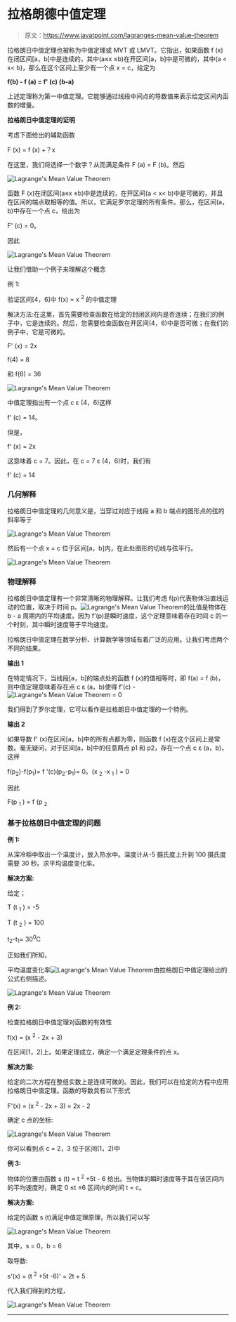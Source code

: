 # 拉格朗德中值定理

> 原文：<https://www.javatpoint.com/lagranges-mean-value-theorem>

拉格朗日中值定理也被称为中值定理或 MVT 或 LMVT。它指出，如果函数 f (x)在闭区间[a，b]中是连续的，其中(a≤x ≤b)在开区间[a，b]中是可微的，其中(a < x< b)，那么在这个区间上至少有一个点 x = c，给定为

**f(b) - f (a) = f' (c) (b-a)**

上述定理称为第一中值定理。它能够通过线段中间点的导数值来表示给定区间内函数的增量。

**拉格朗日中值定理的证明**

考虑下面给出的辅助函数

F (x) = f (x) +？x

在这里，我们将选择一个数字？从而满足条件 F (a) = F (b)。然后

![Lagrange's Mean Value Theorem](img/ca6c17d7ca7a0d3d72321a2f43906f93.png)

函数 F (x)在闭区间(a≤x ≤b)中是连续的，在开区间(a < x< b)中是可微的，并且在区间的端点取相等的值。所以，它满足罗尔定理的所有条件。那么，在区间(a，b)中存在一个点 c，给出为

F' (c) = 0。

因此

![Lagrange's Mean Value Theorem](img/d0c250afc94b90e75b2a731bccf51656.png)

让我们借助一个例子来理解这个概念

例 1:

验证区间[4，6]中 f(x) = x <sup>2</sup> 的中值定理

解决方法:在这里，首先需要检查函数在给定的封闭区间内是否连续；在我们的例子中，它是连续的。然后，您需要检查函数在开区间(4，6)中是否可微；在我们的例子中，它是可微的。

F' (x) = 2x

f(4) = 8

和 f(6) = 36

![Lagrange's Mean Value Theorem](img/04ee704e4851f9d742665916835ff5c8.png)

中值定理指出有一个点 c ε (4，6)这样

f' (c) = 14。

但是，

f' (x) = 2x

这意味着 c = 7。因此，在 c = 7 ε (4，6)时，我们有

f' (c) = 14

### 几何解释

拉格朗日中值定理的几何意义是，当穿过对应于线段 a 和 b 端点的图形点的弦的斜率等于

![Lagrange's Mean Value Theorem](img/be6f9dbfb731d85eb178a019fc524460.png)

然后有一个点 x = c 位于区间[a，b]内，在此处图形的切线与弦平行。

![Lagrange's Mean Value Theorem](img/4b230048eb3312ee8cb0fb3530926105.png)

### 物理解释

拉格朗日中值定理有一个非常清晰的物理解释。让我们考虑 f(p)代表物体沿直线运动的位置，取决于时间 p。![Lagrange's Mean Value Theorem](img/35c976851ad11d005611445bd5ec4fde.png)的比值是物体在 b - a 周期内的平均速度。因为 f’(p)是瞬时速度，这个定理意味着存在时间 c 的一个时刻，其中瞬时速度等于平均速度。

拉格朗日中值定理在数学分析、计算数学等领域有着广泛的应用。让我们考虑两个不同的结果。

**输出 1**

在特定情况下，当线段[a，b]的端点处的函数 f (x)的值相等时，即 f(a) = f (b)，则中值定理意味着存在点 c ε (a，b)使得 f'(c) - ![Lagrange's Mean Value Theorem](img/35c976851ad11d005611445bd5ec4fde.png) = 0

我们得到了罗尔定理，它可以看作是拉格朗日中值定理的一个特例。

**输出 2**

如果导数 f' (x)在区间[a，b]中的所有点都为零，则函数 f (x)在这个区间上是常数。毫无疑问，对于区间[a，b]中的任意两点 p1 和 p2，存在一个点 c ε (a，b)，这样

f(p<sub>2</sub>)-f(p<sub>1</sub>)= f '(c)(p<sub>2</sub>-p<sub>1</sub>)= 0。(x <sub>2</sub> -x <sub>1</sub> ) = 0

因此

F(p <sub>1</sub> ) = f (p <sub>2</sub>

### 基于拉格朗日中值定理的问题

**例 1:**

从深冷柜中取出一个温度计，放入热水中。温度计从-5 摄氏度上升到 100 摄氏度需要 30 秒。求平均温度变化率。

**解决方案:**

给定；

T (t <sub>1</sub> ) = -5

T (t <sub>2</sub> ) = 100

t<sub>2</sub>-t<sub>1</sub>= 30<sup>0</sup>C

正如我们所知，

平均温度变化率![Lagrange's Mean Value Theorem](img/07c85d8c1f6a40b912059e94bb529a5d.png)由拉格朗日中值定理给出的公式右侧描述。

![Lagrange's Mean Value Theorem](img/4d8ae02522947373759679808fcde9d3.png)

**例 2:**

检查拉格朗日中值定理对函数的有效性

f(x) = (x <sup>2</sup> - 2x + 3)

在区间[1，2]上。如果定理成立，确定一个满足定理条件的点 x。

**解决方案:**

给定的二次方程在整组实数上是连续可微的。因此，我们可以在给定的方程中应用拉格朗日中值定理。函数的导数具有以下形式

F'(x) = (x <sup>2</sup> - 2x + 3) = 2x - 2

确定 c 点的坐标:

![Lagrange's Mean Value Theorem](img/ef66dda6b2eacf439af7b0364f1e988e.png)

你可以看到点 c = 2，3 位于区间(1，2)中

**例 3:**

物体的位置由函数 s (t) = t <sup>2</sup> +5t - 6 给出。当物体的瞬时速度等于其在该区间内的平均速度时，确定 0 ≤t ≤6 区间内的时间 t = c。

**解决方案:**

给定的函数 s (t)满足中值定理原理，所以我们可以写

![Lagrange's Mean Value Theorem](img/0ea79179acb22ee512fe929e25fb2608.png)

其中，s = 0，b = 6

取导数:

s'(x) = (t <sup>2</sup> +5t -6)' = 2t + 5

代入我们得到的方程，

![Lagrange's Mean Value Theorem](img/bf2837467160510ed7cf855ad51c3cb9.png)

* * *